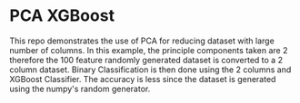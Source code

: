 # PCA XGBoost
 
This repo demonstrates the use of PCA for reducing dataset with large number of columns. In this example, the principle components taken are 2 therefore the 100 feature randomly generated dataset is converted to a 2 column dataset. Binary Classification is then done using the 2 columns and XGBoost Classifier. The accuracy is less since the dataset is generated using the numpy's random generator.
